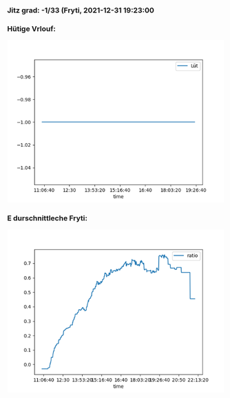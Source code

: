 ### Jitz grad: -1/33 (Fryti, 2021-12-31 19:23:00

### Hütige Vrlouf:
![Graph](Today.png)

### E durschnittleche Fryti:
![Graph](Fryti.png)